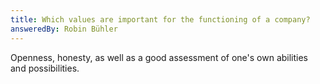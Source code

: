 ```yaml
---
title: Which values are important for the functioning of a company?
answeredBy: Robin Bühler
---
```


Openness, honesty, as well as a good assessment of one's own abilities and possibilities.
